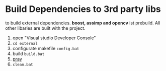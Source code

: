 # Build Dependencies to 3rd party libs

to build external dependencies. **boost, assimp and opencv** ist prebuild. 
All other libaries are built with the project.

1. open "Visual studio Developer Console"
2. ``cd external``
3. configurate makefile ``config.bat``
4. build ``build.bat``
5. [pray](https://schriften.yoga-vidya.de/bhagavad-gita/tag/deutsche-ubersetzung/)
6. ``clean.bat``

